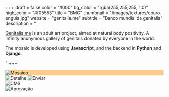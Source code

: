 +++
draft = false
color = "#000"
bg_color = "rgba(255,255,255, 1.0)"
high_color = "#f05553"
title = "BMG"
thumbnail = "/images/textures/couro-enguia.jpg"
website = "genitalia.me"
subtitle = "Banco mundial da genitalia"
description = "<p><a href='http://genitalia.me' class='default nomargin black underline' target='_blank'>Genitalia.me</a> is an adult art project, aimed at natural body positivity. A infinity anonymous gallery of genitals donated by everyone in the world.</p><p>The mosaic is developed using <strong>Javascript</strong>, and the backend in <strong>Python</strong> and <strong>Django</strong>.</p>"
+++


<div class="gallery">
  <div class="browser-mask" style="background-color: #ffcc8c">
    <div class="browser-screen appearFromBottom :play">
      <img src="/images/bmg/mosaic.jpg" alt="Mosaico" />
    </div>
  </div>
  <img src="/images/bmg/detail3.png" alt="Detalhe" />  
  <img src="/images/bmg/upload.png" alt="Enviar" />  
</div>
<div class="gallery container-fluid grid :horizontal">
  <div class="browser-mask pull:left w40">
    <div class="browser-screen">
      <img src="/images/bmg/admin-login.png" alt="CMS" /> 
    </div>
  </div>
  <div class="browser-mask pull:right w50">
    <div class="browser-screen">
      <img src="/images/bmg/admin-aprovacao.jpg" alt="Aprovação" />  
    </div>
  </div>

</div>